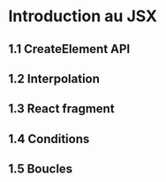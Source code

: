 # Introduction au JSX

## 1.1 CreateElement API

## 1.2 Interpolation

## 1.3 React fragment

## 1.4 Conditions

## 1.5 Boucles
